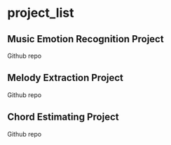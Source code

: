 # project_list

## Music Emotion Recognition Project
Github repo

## Melody Extraction Project
Github repo

## Chord Estimating Project
Github repo
